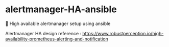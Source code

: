 # alertmanager-HA-ansible
:bell: High available alertmanager setup using ansible

Alertmanager HA design reference : https://www.robustperception.io/high-availability-prometheus-alerting-and-notification
